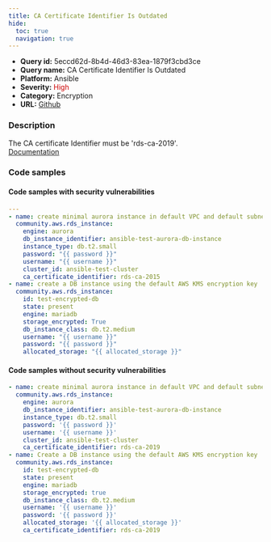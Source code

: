 ```yaml
---
title: CA Certificate Identifier Is Outdated
hide:
  toc: true
  navigation: true
---
```


<style>
  .highlight .hll {
    background-color: #ff171742;
  }
  .md-content {
    max-width: 1100px;
    margin: 0 auto;
  }
</style>

-   **Query id:** 5eccd62d-8b4d-46d3-83ea-1879f3cbd3ce
-   **Query name:** CA Certificate Identifier Is Outdated
-   **Platform:** Ansible
-   **Severity:** <span style="color:#C00">High</span>
-   **Category:** Encryption
-   **URL:** [Github](https://github.com/Checkmarx/kics/tree/master/assets/queries/ansible/aws/ca_certificate_identifier_is_outdated)

### Description
The CA certificate Identifier must be 'rds-ca-2019'.<br>
[Documentation](https://docs.ansible.com/ansible/latest/collections/community/aws/rds_instance_module.html#parameter-ca_certificate_identifier)

### Code samples
#### Code samples with security vulnerabilities
```yaml title="Positive test num. 1 - yaml file" hl_lines="10 12"
---
- name: create minimal aurora instance in default VPC and default subnet group
  community.aws.rds_instance:
    engine: aurora
    db_instance_identifier: ansible-test-aurora-db-instance
    instance_type: db.t2.small
    password: "{{ password }}"
    username: "{{ username }}"
    cluster_id: ansible-test-cluster
    ca_certificate_identifier: rds-ca-2015
- name: create a DB instance using the default AWS KMS encryption key
  community.aws.rds_instance:
    id: test-encrypted-db
    state: present
    engine: mariadb
    storage_encrypted: True
    db_instance_class: db.t2.medium
    username: "{{ username }}"
    password: "{{ password }}"
    allocated_storage: "{{ allocated_storage }}"

```


#### Code samples without security vulnerabilities
```yaml title="Negative test num. 1 - yaml file"
- name: create minimal aurora instance in default VPC and default subnet group
  community.aws.rds_instance:
    engine: aurora
    db_instance_identifier: ansible-test-aurora-db-instance
    instance_type: db.t2.small
    password: '{{ password }}'
    username: '{{ username }}'
    cluster_id: ansible-test-cluster
    ca_certificate_identifier: rds-ca-2019
- name: Create a DB instance using the default AWS KMS encryption key
  community.aws.rds_instance:
    id: test-encrypted-db
    state: present
    engine: mariadb
    storage_encrypted: true
    db_instance_class: db.t2.medium
    username: '{{ username }}'
    password: '{{ password }}'
    allocated_storage: '{{ allocated_storage }}'
    ca_certificate_identifier: rds-ca-2019

```
